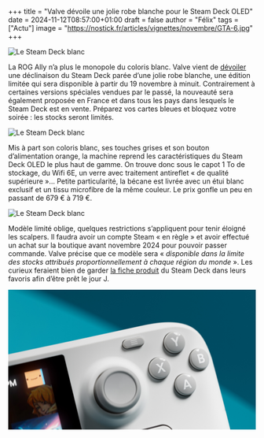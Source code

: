 +++
title = "Valve dévoile une jolie robe blanche pour le Steam Deck OLED"
date = 2024-11-12T08:57:00+01:00
draft = false
author = "Félix"
tags = ["Actu"]
image = "https://nostick.fr/articles/vignettes/novembre/GTA-6.jpg"
+++

![Le Steam Deck blanc](steamdeck1.jpg "") 

La ROG Ally n’a plus le monopole du coloris blanc. Valve vient de [dévoiler](https://store.steampowered.com/news/app/1675200/view/4472731215261073464) une déclinaison du Steam Deck parée d’une jolie robe blanche, une édition limitée qui sera disponible à partir du 19 novembre à minuit. Contrairement à certaines versions spéciales vendues par le passé, la nouveauté sera également proposée en France et dans tous les pays dans lesquels le Steam Deck est en vente. Préparez vos cartes bleues et bloquez votre soirée : les stocks seront limités. 

![Le Steam Deck blanc](steamdeck2.jpg "") 

Mis à part son coloris blanc, ses touches grises et son bouton d’alimentation orange, la machine reprend les caractéristiques du Steam Deck OLED le plus haut de gamme. On trouve donc sous le capot 1 To de stockage, du Wifi 6E, un verre avec traitement antireflet « de qualité supérieure »… Petite particularité, la bécane est livrée avec un étui blanc exclusif et un tissu microfibre de la même couleur. Le prix gonfle un peu en passant de 679 € à 719 €.

![Le Steam Deck blanc](steamdeck3.jpg "")

Modèle limité oblige, quelques restrictions s’appliquent pour tenir éloigné les scalpers. Il faudra avoir un compte Steam « en règle » et avoir effectué un achat sur la boutique avant novembre 2024 pour pouvoir passer commande. Valve précise que ce modèle sera « *disponible dans la limite des stocks attribués proportionnellement à chaque région du monde* ». Les curieux feraient bien de garder [la fiche produit](https://store.steampowered.com/steamdeck) du Steam Deck dans leurs favoris afin d’être prêt le jour J.

![Le Steam Deck blanc](steamdeck4.jpg "")  

